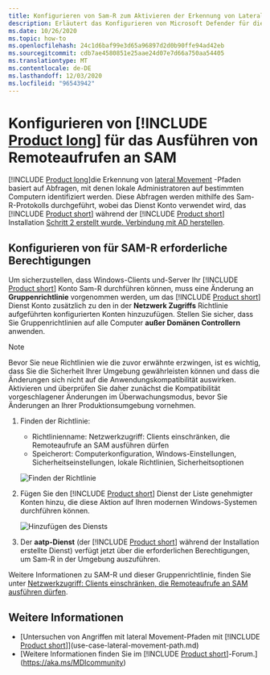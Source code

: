 ```yaml
---
title: Konfigurieren von Sam-R zum Aktivieren der Erkennung von Lateral Movement-Pfaden in Microsoft Defender für Identity
description: Erläutert das Konfigurieren von Microsoft Defender für die Identität, um Remote Aufrufe an Sam durchführen zu können.
ms.date: 10/26/2020
ms.topic: how-to
ms.openlocfilehash: 24c1d6baf99e3d65a96897d2d0b90ffe94ad42eb
ms.sourcegitcommit: cdb7ae4580851e25aae24d07e7d66a750aa54405
ms.translationtype: MT
ms.contentlocale: de-DE
ms.lasthandoff: 12/03/2020
ms.locfileid: "96543942"
---
```

# <a name="configure-product-long-to-make-remote-calls-to-sam"></a>Konfigurieren von [!INCLUDE [Product long](includes/product-long.md)] für das Ausführen von Remoteaufrufen an SAM

[!INCLUDE [Product long](includes/product-long.md)]die Erkennung von [lateral Movement](use-case-lateral-movement-path.md) -Pfaden basiert auf Abfragen, mit denen lokale Administratoren auf bestimmten Computern identifiziert werden. Diese Abfragen werden mithilfe des Sam-R-Protokolls durchgeführt, wobei das Dienst Konto verwendet wird, das [!INCLUDE [Product short](includes/product-short.md)] während der [!INCLUDE [Product short](includes/product-short.md)] Installation  [Schritt 2 erstellt wurde. Verbindung mit AD herstellen](install-step2.md).

## <a name="configure-sam-r-required-permissions"></a>Konfigurieren von für SAM-R erforderliche Berechtigungen

Um sicherzustellen, dass Windows-Clients und-Server Ihr [!INCLUDE [Product short](includes/product-short.md)] Konto Sam-R durchführen können, muss eine Änderung an **Gruppenrichtlinie** vorgenommen werden, um das [!INCLUDE [Product short](includes/product-short.md)] Dienst Konto zusätzlich zu den in der **Netzwerk Zugriffs** Richtlinie aufgeführten konfigurierten Konten hinzuzufügen. Stellen Sie sicher, dass Sie Gruppenrichtlinien auf alle Computer **außer Domänen Controllern** anwenden.

> [!Note]
> Bevor Sie neue Richtlinien wie die zuvor erwähnte erzwingen, ist es wichtig, dass Sie die Sicherheit Ihrer Umgebung gewährleisten können und dass die Änderungen sich nicht auf die Anwendungskompatibilität auswirken. Aktivieren und überprüfen Sie daher zunächst die Kompatibilität vorgeschlagener Änderungen im Überwachungsmodus, bevor Sie Änderungen an Ihrer Produktionsumgebung vornehmen.

1. Finden der Richtlinie:

   - Richtlinienname: Netzwerkzugriff: Clients einschränken, die Remoteaufrufe an SAM ausführen dürfen
   - Speicherort: Computerkonfiguration, Windows-Einstellungen, Sicherheitseinstellungen, lokale Richtlinien, Sicherheitsoptionen

    ![Finden der Richtlinie](media/samr-policy-location.png)

1. Fügen Sie den [!INCLUDE [Product short](includes/product-short.md)] Dienst der Liste genehmigter Konten hinzu, die diese Aktion auf Ihren modernen Windows-Systemen durchführen können.

    ![Hinzufügen des Diensts](media/samr-add-service.png)

3. Der **aatp-Dienst** (der [!INCLUDE [Product short](includes/product-short.md)] während der Installation erstellte Dienst) verfügt jetzt über die erforderlichen Berechtigungen, um Sam-R in der Umgebung auszuführen.

Weitere Informationen zu SAM-R und dieser Gruppenrichtlinie, finden Sie unter [Netzwerkzugriff: Clients einschränken, die Remoteaufrufe an SAM ausführen dürfen](/windows/security/threat-protection/security-policy-settings/network-access-restrict-clients-allowed-to-make-remote-sam-calls).

## <a name="see-also"></a>Weitere Informationen

- [Untersuchen von Angriffen mit lateral Movement-Pfaden mit [!INCLUDE [Product short](includes/product-short.md)]](use-case-lateral-movement-path.md)
- [Weitere Informationen finden Sie im [!INCLUDE [Product short](includes/product-short.md)]-Forum.](https://aka.ms/MDIcommunity)
